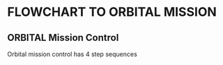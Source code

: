 # FLOWCHART TO ORBITAL MISSION

## ORBITAL Mission Control
Orbital mission control has 4 step sequences
